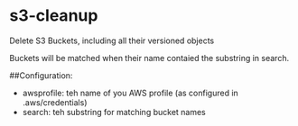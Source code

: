 # s3-cleanup
Delete S3 Buckets, including all their versioned objects

Buckets will be matched when their name contaied the substring in search.

##Configuration:
* awsprofile: teh name of you AWS profile (as configured in .aws/credentials)
* search: teh substring for matching bucket names
